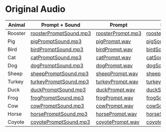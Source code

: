 # Original Audio

| Animal  | Prompt + Sound | Prompt | Sound |
| ------  | -------------- | ------ | ----- |
| Rooster | [roosterPromptSound.mp3](roosterPromptSound.mp3) | [roosterPrompt.mp3](roosterPrompt.mp3) | [roosterSound.mp3](roosterSound.mp3) |
| Pig     | [pigPromptSound.mp3](pigPromptSound.mp3)         | [pigPrompt.wav](pigPrompt.mp3)         | [pigSound.mp3](pigSound.mp3)         |
| Bird    | [birdPromptSound.mp3](birdPromptSound.mp3)       | [birdPrompt.wav](birdPrompt.mp3)       | [birdSound.mp3](birdSound.mp3)       |
| Cat     | [catPromptSound.mp3](catPromptSound.mp3)         | [catPrompt.wav](catPrompt.mp3)         | [catSound.mp3](catSound.mp3)         |
| Dog     | [dogPromptSound.mp3](dogPromptSound.mp3)         | [dogPrompt.wav](dogPrompt.mp3)         | [dogSound.mp3](dogSound.mp3)         |
| Sheep   | [sheepPromptSound.mp3](sheepPromptSound.mp3)     | [sheepPrompt.wav](sheepPrompt.mp3)     | [sheepSound.mp3](sheepSound.mp3)     |
| Turkey  | [turkeyPromptSound.mp3](turkeyPromptSound.mp3)   | [turkeyPrompt.wav](turkeyPrompt.mp3)   | [turkeySound.mp3](turkeySound.mp3)   |
| Duck    | [duckPromptSound.mp3](duckPromptSound.mp3)       | [duckPrompt.wav](duckPrompt.mp3)       | [duckSound.mp3](duckSound.mp3)       |
| Frog    | [frogPromptSound.mp3](frogPromptSound.mp3)       | [frogPrompt.wav](frogPrompt.mp3)       | [frogSound.mp3](frogSound.mp3)       |
| Cow     | [cowPromptSound.mp3](cowPromptSound.mp3)         | [cowPrompt.wav](cowPrompt.mp3)         | [cowSound.mp3](cowSound.mp3)         |
| Horse   | [horsePromptSound.mp3](horsePromptSound.mp3)     | [horsePrompt.wav](horsePrompt.mp3)     | [horseSound.mp3](horseSound.mp3)     |
| Coyote  | [coyotePromptSound.mp3](coyotePromptSound.mp3)   | [coyotePrompt.wav](coyotePrompt.mp3)   | [coyoteSound.mp3](coyoteSound.mp3)   |

